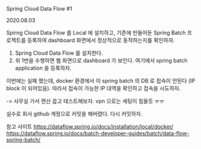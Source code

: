 Spring Cloud Data Flow #1

2020.08.03

Spirng Cloud Data Flow 를 Local 에 설치하고, 기존에 만들어둔 Spring Batch 프로젝트를 등록하여 dashboard 화면에서 정상적으로 동작하는지를 확인하자.

1. Spring Cloud Data Flow 를 설치한다.
2. 위 1번을 수행하면 웹 화면으로 dashboard 가 보인다. 여기에서 spring batch application 을 등록하자.

이번에는 실패 했는데, docker 환경에서 이 spring batch 의 DB 로 접속이 안된다 (IP block 이 되어있음).
따라서 접속이 가능한 IP 대역을 확인하고 접속을 시도하자.

-> 사무실 가서 랜선 꼽고 테스트해보자. vpn 으로는 세팅이 힘들듯 ㅠㅠ




실수로 회사 github 계정으로 커밋을 해버렸다. 다시 커밋하자.


참고 사이트
https://dataflow.spring.io/docs/installation/local/docker/
https://dataflow.spring.io/docs/batch-developer-guides/batch/data-flow-spring-batch/

